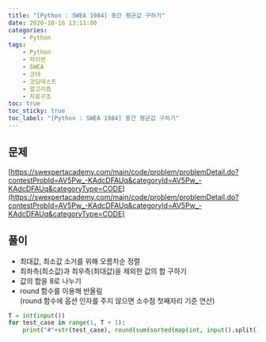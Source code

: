 ```yaml
---
title: "[Python : SWEA 1984] 중간 평균값 구하기"
date: 2020-10-16 13:11:00
categories:
    - Python
tags:
    - Python
    - 파이썬
    - SWEA
    - 코테
    - 코딩테스트
    - 알고리즘
    - 자료구조
toc: true
toc_sticky: true
toc_label: "[Python : SWEA 1984] 중간 평균값 구하기"
---
```

## 문제
[https://swexpertacademy.com/main/code/problem/problemDetail.do?contestProbId=AV5Pw_-KAdcDFAUq&categoryId=AV5Pw_-KAdcDFAUq&categoryType=CODE](https://swexpertacademy.com/main/code/problem/problemDetail.do?contestProbId=AV5Pw_-KAdcDFAUq&categoryId=AV5Pw_-KAdcDFAUq&categoryType=CODE)

## 풀이
- 최대값, 최소값 소거를 위해 오름차순 정렬
- 최좌측(최소값)과 최우측(최대값)을 제외한 값의 합 구하기
- 값의 합을 8로 나누기
- round 함수를 이용해 반올림  
(round 함수에 옵션 인자를 주지 않으면 소수점 첫째자리 기준 연산)

```python
T = int(input())
for test_case in range(1, T + 1):
    print("#"+str(test_case), round(sum(sorted(map(int, input().split()))[1:-1])/8))
```